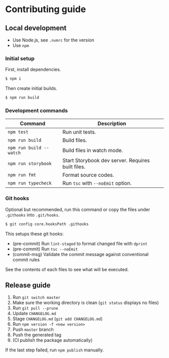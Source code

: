 # Contributing guide

## Local development

- Use Node.js, see `.nvmrc` for the version
- Use `npm`

### Initial setup

First, install dependencies.

```sh
$ npm i
```

Then create initial builds.

```sh
$ npm run build
```

### Development commands

| Command                 | Description                                       |
| ----------------------- | ------------------------------------------------- |
| `npm test`              | Run unit tests.                                   |
| `npm run build`         | Build files.                                      |
| `npm run build --watch` | Build files in watch mode.                        |
| `npm run storybook`     | Start Storybook dev server. Requires built files. |
| `npm run fmt`           | Format source codes.                              |
| `npm run typecheck`     | Run `tsc` with `--noEmit` option.                 |

### Git hooks

Optional but recommended, run this command or copy the files under `.githooks` into `.git/hooks`.

```sh
$ git config core.hooksPath .githooks
```

This setups these git hooks:

- (pre-commit) Run `lint-staged` to format changed file with `dprint`
- (pre-commit) Run `tsc --noEmit`
- (commit-msg) Validate the commit message against conventional commit rules

See the contents of each files to see what will be executed.

## Release guide

1. Run `git switch master`
1. Make sure the working directory is clean (`git status` displays no files)
1. Run `git pull --prune`
1. Update `CHANGELOG.md`
1. Stage `CHANGELOG.md` (`git add CHANGELOG.md`)
1. Run `npm version -f <new version>`
1. Push `master` branch
1. Push the generated tag
1. (CI publish the package automatically)

If the last step failed, run `npm publish` manually.
